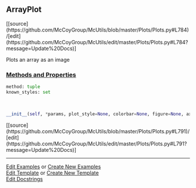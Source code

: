 ## <a id="McUtils.Plots.Plots.ArrayPlot">ArrayPlot</a> 
<div class="docs-source-link" markdown="1">
[[source](https://github.com/McCoyGroup/McUtils/blob/master/Plots/Plots.py#L784)/[edit](https://github.com/McCoyGroup/McUtils/edit/master/Plots/Plots.py#L784?message=Update%20Docs)]
</div>

Plots an array as an image

<div class="collapsible-section">
 <div class="collapsible-section collapsible-section-header" markdown="1">
 
### <a class="collapse-link" data-toggle="collapse" href="#methods">Methods and Properties</a> <a class="float-right" data-toggle="collapse" href="#methods"><i class="fa fa-chevron-down"></i></a>

 </div>
 <div class="collapsible-section collapsible-section-body collapse" id="methods" markdown="1">

```python
method: tuple
known_styles: set
```
<a id="McUtils.Plots.Plots.ArrayPlot.__init__" class="docs-object-method">&nbsp;</a> 
```python
__init__(self, *params, plot_style=None, colorbar=None, figure=None, axes=None, subplot_kw=None, **opts): 
```
<div class="docs-source-link" markdown="1">
[[source](https://github.com/McCoyGroup/McUtils/blob/master/Plots/Plots.py#L791)/[edit](https://github.com/McCoyGroup/McUtils/edit/master/Plots/Plots.py#L791?message=Update%20Docs)]
</div>

 </div>
</div>




___

[Edit Examples](https://github.com/McCoyGroup/McUtils/edit/gh-pages/ci/examples/McUtils/Plots/Plots/ArrayPlot.md) or 
[Create New Examples](https://github.com/McCoyGroup/McUtils/new/gh-pages/?filename=ci/examples/McUtils/Plots/Plots/ArrayPlot.md) <br/>
[Edit Template](https://github.com/McCoyGroup/McUtils/edit/gh-pages/ci/docs/McUtils/Plots/Plots/ArrayPlot.md) or 
[Create New Template](https://github.com/McCoyGroup/McUtils/new/gh-pages/?filename=ci/docs/templates/McUtils/Plots/Plots/ArrayPlot.md) <br/>
[Edit Docstrings](https://github.com/McCoyGroup/McUtils/edit/master/Plots/Plots.py#L784?message=Update%20Docs)
